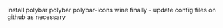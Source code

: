 install polybar
    polybar polybar-icons
wine
finally - update config files on github as necessary
